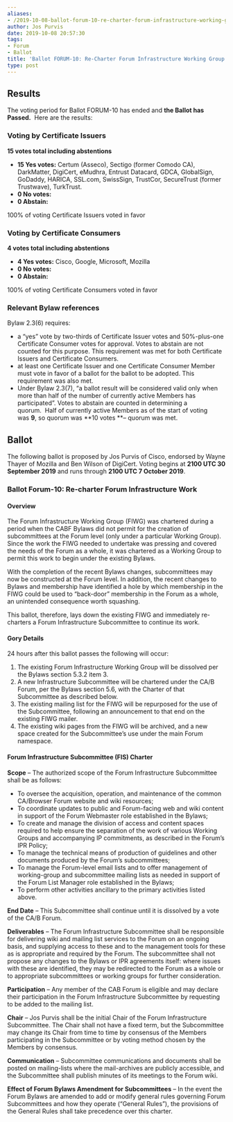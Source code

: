 ```yaml
---
aliases:
- /2019-10-08-ballot-forum-10-re-charter-forum-infrastructure-working-group/
author: Jos Purvis
date: 2019-10-08 20:57:30
tags:
- Forum
- Ballot
title: 'Ballot FORUM-10: Re-Charter Forum Infrastructure Working Group'
type: post
---
```


## Results 

The voting period for Ballot FORUM-10 has ended and **the Ballot has Passed.**  Here are the results:

### Voting by Certificate Issuers 

**15 votes total including abstentions**

- **15 Yes votes:** Certum (Asseco), Sectigo (former Comodo CA), DarkMatter, DigiCert, eMudhra, Entrust Datacard, GDCA, GlobalSign, GoDaddy, HARICA, SSL.com, SwissSign, TrustCor, SecureTrust (former Trustwave), TurkTrust.
- **0 No votes:**
- **0 Abstain:**

100% of voting Certificate Issuers voted in favor

### Voting by Certificate Consumers 

**4 votes total including abstentions**

- **4 Yes votes:** Cisco, Google, Microsoft, Mozilla
- **0 No votes:**
- **0 Abstain:**

100% of voting Certificate Consumers voted in favor

### Relevant Bylaw references



Bylaw 2.3(6) requires:

- a “yes” vote by two-thirds of Certificate Issuer votes and 50%-plus-one Certificate Consumer votes for approval. Votes to abstain are not counted for this purpose. This requirement was met for both Certificate Issuers and Certificate Consumers.
- at least one Certificate Issuer and one Certificate Consumer Member must vote in favor of a ballot for the ballot to be adopted. This requirement was also met.
- Under Bylaw 2.3(7), “a ballot result will be considered valid only when more than half of the number of currently active Members has participated”. Votes to abstain are counted in determining a quorum.  Half of currently active Members as of the start of voting was **9**, so quorum was **10 votes **– quorum was met.

## Ballot 

The following ballot is proposed by Jos Purvis of Cisco, endorsed by Wayne Thayer of Mozilla and Ben Wilson of DigiCert. Voting begins at **2100 UTC 30 September 2019** and runs through **2100 UTC 7 October 2019**.

### Ballot Forum-10: Re-charter Forum Infrastructure Work 

#### Overview 

The Forum Infrastructure Working Group (FIWG) was chartered during a period when the CABF Bylaws did not permit for the creation of subcommittees at the Forum level (only under a particular Working Group). Since the work the FIWG needed to undertake was pressing and covered the needs of the Forum as a whole, it was chartered as a Working Group to permit this work to begin under the existing Bylaws.

With the completion of the recent Bylaws changes, subcommittees may now be constructed at the Forum level. In addition, the recent changes to Bylaws and membership have identified a hole by which membership in the FIWG could be used to “back-door” membership in the Forum as a whole, an unintended consequence worth squashing.

This ballot, therefore, lays down the existing FIWG and immediately re-charters a Forum Infrastructure Subcommittee to continue its work.

#### Gory Details 

24 hours after this ballot passes the following will occur:

1. The existing Forum Infrastructure Working Group will be dissolved per the Bylaws section 5.3.2 item 3.
1. A new Infrastructure Subcommittee will be chartered under the CA/B Forum, per the Bylaws section 5.6, with the Charter of that Subcommittee as described below.
1. The existing mailing list for the FIWG will be repurposed for the use of the Subcommittee, following an announcement to that end on the existing FIWG mailer.
1. The existing wiki pages from the FIWG will be archived, and a new space created for the Subcommittee’s use under the main Forum namespace.

#### Forum Infrastructure Subcommittee (FIS) Charter 

**Scope** – The authorized scope of the Forum Infrastructure Subcommittee shall be as follows:

- To oversee the acquisition, operation, and maintenance of the common CA/Browser Forum website and wiki resources;
- To coordinate updates to public and Forum-facing web and wiki content in support of the Forum Webmaster role established in the Bylaws;
- To create and manage the division of access and content spaces required to help ensure the separation of the work of various Working Groups and accompanying IP commitments, as described in the Forum’s IPR Policy;
- To manage the technical means of production of guidelines and other documents produced by the Forum’s subcommittees;
- To manage the Forum-level email lists and to offer management of working-group and subcommittee mailing lists as needed in support of the Forum List Manager role established in the Bylaws;
- To perform other activities ancillary to the primary activities listed above.

**End Date** – This Subcommittee shall continue until it is dissolved by a vote of the CA/B Forum.

**Deliverables** – The Forum Infrastructure Subcommittee shall be responsible for delivering wiki and mailing list services to the Forum on an ongoing basis, and supplying access to these and to the management tools for these as is appropriate and required by the Forum. The subcommittee shall not propose any changes to the Bylaws or IPR agreements itself: where issues with these are identified, they may be redirected to the Forum as a whole or to appropriate subcommittees or working groups for further consideration.

**Participation** – Any member of the CAB Forum is eligible and may declare their participation in the Forum Infrastructure Subcommittee by requesting to be added to the mailing list.

**Chair** – Jos Purvis shall be the initial Chair of the Forum Infrastructure Subcommittee. The Chair shall not have a fixed term, but the Subcommittee may change its Chair from time to time by consensus of the Members participating in the Subcommittee or by voting method chosen by the Members by consensus.

**Communication** – Subcommittee communications and documents shall be posted on mailing-lists where the mail-archives are publicly accessible, and the Subcommittee shall publish minutes of its meetings to the Forum wiki.

**Effect of Forum Bylaws Amendment for Subcommittees** – In the event the Forum Bylaws are amended to add or modify general rules governing Forum Subcommittees and how they operate (“General Rules”), the provisions of the General Rules shall take precedence over this charter.
